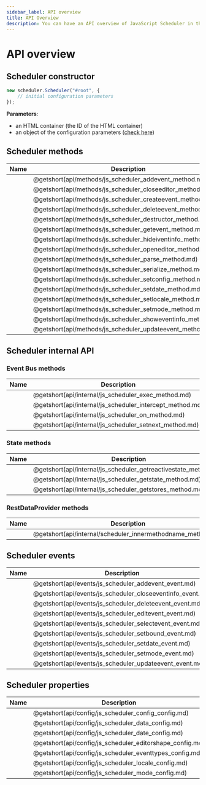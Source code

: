 ```yaml
---
sidebar_label: API overview
title: API Overview
description: You can have an API overview of JavaScript Scheduler in the documentation of the DHTMLX JavaScript Scheduler library. Browse developer guides and API reference, try out code examples and live demos, and download a free 30-day evaluation version of DHTMLX Scheduler.
---
```


# API overview

## Scheduler constructor

~~~jsx {}
new scheduler.Scheduler("#root", {
	// initial configuration parameters
});
~~~

**Parameters**:

- an HTML container (the ID of the HTML container)
- an object of the configuration parameters ([check here](#scheduler-properties))

## Scheduler methods

| Name                                                 | Description                                                 |
| ---------------------------------------------------- | ----------------------------------------------------------- |
| [](api/methods/js_scheduler_addevent_method.md)      | @getshort(api/methods/js_scheduler_addevent_method.md)      |
| [](api/methods/js_scheduler_closeeditor_method.md)   | @getshort(api/methods/js_scheduler_closeeditor_method.md)   |
| [](api/methods/js_scheduler_createevent_method.md)   | @getshort(api/methods/js_scheduler_createevent_method.md)   |
| [](api/methods/js_scheduler_deleteevent_method.md)   | @getshort(api/methods/js_scheduler_deleteevent_method.md)   |
| [](api/methods/js_scheduler_destructor_method.md)    | @getshort(api/methods/js_scheduler_destructor_method.md)    |
| [](api/methods/js_scheduler_getevent_method.md)      | @getshort(api/methods/js_scheduler_getevent_method.md)      |
| [](api/methods/js_scheduler_hideeventinfo_method.md) | @getshort(api/methods/js_scheduler_hideiventinfo_method.md) |
| [](api/methods/js_scheduler_openeditor_method.md)    | @getshort(api/methods/js_scheduler_openeditor_method.md)    |
| [](api/methods/js_scheduler_parse_method.md)         | @getshort(api/methods/js_scheduler_parse_method.md)         |
| [](api/methods/js_scheduler_serialize_method.md)     | @getshort(api/methods/js_scheduler_serialize_method.md)     |
| [](api/methods/js_scheduler_setconfig_method.md)     | @getshort(api/methods/js_scheduler_setconfig_method.md)     |
| [](api/methods/js_scheduler_setdate_method.md)       | @getshort(api/methods/js_scheduler_setdate_method.md)       |
| [](api/methods/js_scheduler_setlocale_method.md)     | @getshort(api/methods/js_scheduler_setlocale_method.md)     |
| [](api/methods/js_scheduler_setmode_method.md)       | @getshort(api/methods/js_scheduler_setmode_method.md)       |
| [](api/methods/js_scheduler_showeventinfo_method.md) | @getshort(api/methods/js_scheduler_showeventinfo_method.md) |
| [](api/methods/js_scheduler_updateevent_method.md)   | @getshort(api/methods/js_scheduler_updateevent_method.md)   |

## Scheduler internal API

### Event Bus methods

| Name                                             | Description                                              |
| ------------------------------------------------ | -------------------------------------------------------- |
| [](api/internal/js_scheduler_exec_method.md)     | @getshort(api/internal/js_scheduler_exec_method.md)      |
| [](api/internal/js_scheduler_intercept_method.md)| @getshort(api/internal/js_scheduler_intercept_method.md) |
| [](api/internal/js_scheduler_on_method.md)       | @getshort(api/internal/js_scheduler_on_method.md)        |
| [](api/internal/js_scheduler_setnext_method.md)  | @getshort(api/internal/js_scheduler_setnext_method.md)   |

### State methods

| Name                                                    | Description                                                    |
| ------------------------------------------------------- | -------------------------------------------------------------- |
| [](api/internal/js_scheduler_getreactivestate_method.md)| @getshort(api/internal/js_scheduler_getreactivestate_method.md)|
| [](api/internal/js_scheduler_getstate_method.md)        | @getshort(api/internal/js_scheduler_getstate_method.md)        |
| [](api/internal/js_scheduler_getstores_method.md)       | @getshort(api/internal/js_scheduler_getstores_method.md)       |

### RestDataProvider methods

| Name                                                 | Description                                                 |
| -----------------------------------------------------| ----------------------------------------------------------- |
| [](api/internal/scheduler_innermethodname_method.md) | @getshort(api/internal/scheduler_innermethodname_method.md) |

## Scheduler events

| Name                                                 | Description                                                 |
| ---------------------------------------------------- | ----------------------------------------------------------- |
| [](api/events/js_scheduler_addevent_event.md)        | @getshort(api/events/js_scheduler_addevent_event.md)        |
| [](api/events/js_scheduler_closeeventinfo_event.md)  | @getshort(api/events/js_scheduler_closeeventinfo_event.md)  |
| [](api/events/js_scheduler_deleteevent_event.md)     | @getshort(api/events/js_scheduler_deleteevent_event.md)     |
| [](api/events/js_scheduler_editevent_event.md)       | @getshort(api/events/js_scheduler_editevent_event.md)       |
| [](api/events/js_scheduler_selectevent_event.md)     | @getshort(api/events/js_scheduler_selectevent_event.md)     |
| [](api/events/js_scheduler_setbound_event.md)        | @getshort(api/events/js_scheduler_setbound_event.md)        |
| [](api/events/js_scheduler_setdate_event.md)         | @getshort(api/events/js_scheduler_setdate_event.md)         |
| [](api/events/js_scheduler_setmode_event.md)         | @getshort(api/events/js_scheduler_setmode_event.md)         |
| [](api/events/js_scheduler_updateevent_event.md)     | @getshort(api/events/js_scheduler_updateevent_event.md)     |

## Scheduler properties

| Name                                             | Description                                             |
| ------------------------------------------------ | ------------------------------------------------------- |
| [](api/config/js_scheduler_config_config.md)     | @getshort(api/config/js_scheduler_config_config.md)     |
| [](api/config/js_scheduler_data_config.md)       | @getshort(api/config/js_scheduler_data_config.md)       |
| [](api/config/js_scheduler_date_config.md)       | @getshort(api/config/js_scheduler_date_config.md)       |
| [](api/config/js_scheduler_editorshape_config.md)| @getshort(api/config/js_scheduler_editorshape_config.md)|
| [](api/config/js_scheduler_eventtypes_config.md) | @getshort(api/config/js_scheduler_eventtypes_config.md) |
| [](api/config/js_scheduler_locale_config.md)     | @getshort(api/config/js_scheduler_locale_config.md)     |
| [](api/config/js_scheduler_mode_config.md)       | @getshort(api/config/js_scheduler_mode_config.md)       |